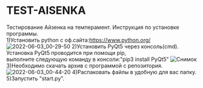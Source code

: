 # TEST-AISENKA
Тестирование Айзенка на темперамент.
Инструкция по установке программы.                
1)Установить python с оф.сайта:https://www.python.org/
![2022-06-03_00-29-50](https://user-images.githubusercontent.com/103580578/171701464-cc7fc63a-2d39-4bb1-b898-7a8b8f208dba.png)
2)Установить PyQt5 через консоль(cmd).
Установка PyQt5 проводится при помощи pip,               
выполните следующую команду в консоли:"pip3 install PyQt5"
![Снимок](https://user-images.githubusercontent.com/103580578/171702651-27ad08e0-496d-4a84-9268-872ee1d29dea.PNG)
3)Необходимо скачать архив с программой с репозитория.
![2022-06-03_00-44-20](https://user-images.githubusercontent.com/103580578/171703724-facb30ac-0217-49f0-ac8f-cb45bcd77601.png)
4)Распаковать файлы в удобную для вас папку.                 
5)Запустить "start.py".
